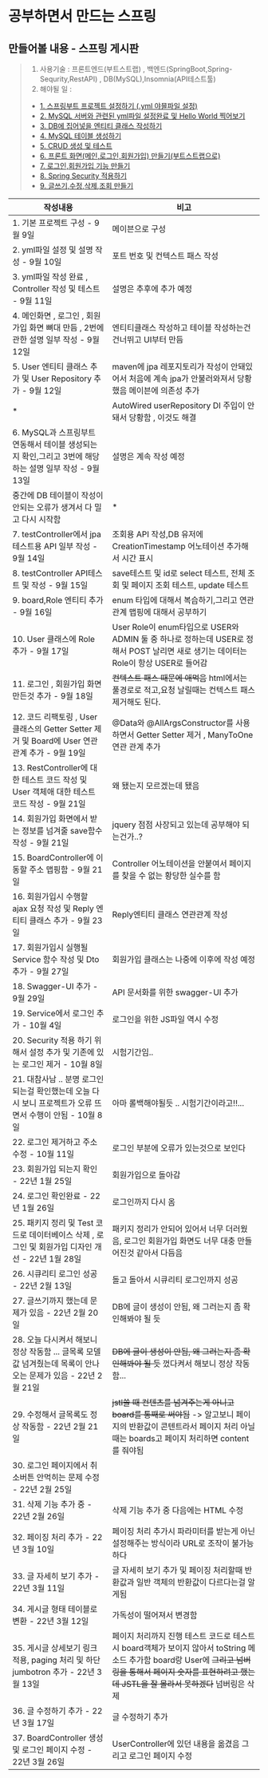 # 공부하면서 만드는 스프링


## 만들어볼 내용 - 스프링 게시판

> 1. 사용기술 : 프론트엔드(부트스트랩) , 백엔드(SpringBoot,Spring-Sequrity,RestAPI) , DB(MySQL),Insomnia(API테스트툴)
> 2. 해야될 일 :
>   - [1. 스프링부트 프로젝트 설정하기 (.yml 야믈파일 설정)](https://github.com/LeeJongAnn/SpringBoot-Study/tree/master/memory/1%EB%B2%88)
>   - [2. MySQL 서버와 관련된 yml파일 설정완료 및  Hello World 찍어보기](https://github.com/LeeJongAnn/SpringBoot-Study/tree/master/memory/2%EB%B2%88)
>   - [3. DB에 집어넣을 엔티티 클래스 작성하기](https://github.com/LeeJongAnn/SpringBoot-Study/tree/master/memory/3%EB%B2%88)
>   - [4. MySQL 테이블 생성하기](https://github.com/LeeJongAnn/SpringBoot-Study/blob/master/memory/4%EB%B2%88/README.md)
>   - [5. CRUD 생성 및 테스트](https://github.com/LeeJongAnn/SpringBoot-Study/blob/master/memory/5%EB%B2%88/README.md)
>   - [6. 프론트 화면(메인,로그인,회원가입) 만들기(부트스트랩으로)](https://github.com/LeeJongAnn/SpringBoot-Study/tree/master/memory/6%EB%B2%88)
>   - [7. 로그인,회원가입 기능 만들기](https://github.com/LeeJongAnn/SpringBoot-Study/tree/master/memory/7%EB%B2%88)
>   - [8. Spring Security 적용하기]()
>   - [9. 글쓰기,수정,삭제,조회 만들기]()

| 작성내용                                                                    | 비고                                                                                                                                  |
|-------------------------------------------------------------------------|-------------------------------------------------------------------------------------------------------------------------------------|
| 1. 기본 프로젝트 구성 - 9월 9일                                                   | 메이븐으로 구성                                                                                                                            |
| 2. yml파일 설정 및 설명 작성 - 9월 10일                                            | 포트 번호 및 컨텍스트 패스 작성                                                                                                                  |
| 3. yml파일 작성 완료 , Controller 작성 및 테스트 - 9월 11일                           | 설명은 추후에 추가 예정                                                                                                                       |
| 4. 메인화면 , 로그인 , 회원가입 화면 뼈대 만듬 , 2번에 관한 설명 일부 작성 - 9월 12일                | 엔티티클래스 작성하고 테이블 작성하는건 건너뛰고 UI부터 만듬                                                                                                  |
| 5. User 엔티티 클래스 추가 및 User Repository 추가  - 9월 12일                       | maven에 jpa 레포지토리가 작성이 안돼있어서 처음에 계속 jpa가 안불러와져서 당황했음 메이븐에 의존성 추가                                                                     
| *                                                                       | AutoWired userRepository DI 주입이 안돼서 당황함 , 이것도 해결                                                                                    |
| 6. MySQL과 스프링부트 연동해서 테이블 생성되는지 확인,그리고 3번에 해당하는 설명 일부 작성  - 9월 13일       | 설명은 계속 작성 예정                                                                                                                        |
| 중간에 DB 테이블이 작성이 안되는 오류가 생겨서 다 밀고 다시 시작함                                 | *                                                                                                                                   |
| 7. testController에서 jpa 테스트용 API 일부 작성 - 9월 14일                         | 조회용 API 작성,DB 유저에 CreationTimestamp 어노테이션 추가해서 시간 표시                                                                                |
| 8. testController API테스트 및 작성 - 9월 15일                                  | save테스트 및 id로 select 테스트, 전체 조회 및 페이지 조회 테스트, update 테스트                                                                            |
| 9. board,Role 엔티티 추가 - 9월 16일                                           | enum 타입에 대해서 복습하기,그리고 연관관계 맵핑에 대해서 공부하기                                                                                             |
| 10. User 클래스에 Role 추가 - 9월 17일                                          | User Role이 enum타입으로 USER와 ADMIN 둘 중 하나로 정하는데 USER로 정해서 POST 날리면 새로 생기는 데이터는 Role이 항상 USER로 들어감                                      |
| 11. 로그인 , 회원가입 화면 만든것 추가 - 9월 18일                                       | ~~컨텍스트 패스 때문에 애먹음~~ html에서는 풀경로로 적고,요청 날릴때는 컨텍스트 패스 제거해도 된다.                                                                        |
| 12. 코드 리팩토링 , User 클래스의 Getter Setter 제거 및 Board에 User 연관관계 추가 - 9월 19일 | @Data와 @AllArgsConstructor를 사용하면서 Getter Setter 제거 , ManyToOne 연관 관계 추가                                                             |
| 13. RestController에 대한 테스트 코드 작성 및 User 객체애 대한 테스트 코드 작성 - 9월 21일       | 왜 됐는지 모르겠는데 됐음                                                                                                                      |
| 14. 회원가입 화면에서 받는 정보를 넘겨줄 save함수 작성 - 9월 21일                             | jquery 점점 사장되고 있는데 공부해야 되는건가..?                                                                                                     |
| 15. BoardController에 이동할 주소 맵핑함 - 9월 21일                                | Controller 어노테이션을 안붙여서 페이지를 찾을 수 없는 황당한 실수를 함                                                                                       |
| 16. 회원가입시 수행할 ajax 요청 작성 및 Reply 엔티티 클래스 추가 - 9월 23일                    | Reply엔티티 클래스 연관관계 작성                                                                                                                |
| 17. 회원가입시 실행될 Service 함수 작성 및 Dto 추가 - 9월 27일                           | 회원가입 클래스는 나중에 이후에 작성 예정                                                                                                             |
| 18. Swagger-UI 추가 - 9월 29일                                              | API 문서화를 위한 swagger-UI 추가                                                                                                           |
| 19. Service에서 로그인 추가 - 10월 4일                                           | 로그인을 위한 JS파일 역시 수정                                                                                                                  |
| 20. Security 적용 하기 위해서 설정 추가 및 기존에 있는 로그인 제거 - 10월 8일                   | 시험기간임..                                                                                                                             |
| 21. 대참사남 .. 분명 로그인 되는걸 확인했는데 오늘 다시 보니 프로젝트가 오류 뜨면서 수행이 안됨 - 10월 8일      | 아마 롤백해야될듯 .. 시험기간이라고!!...                                                                                                           |
| 22. 로그인 제거하고 주소 수정 - 10월 11일                                            | 로그인 부분에 오류가 있는것으로 보인다                                                                                                               |
| 23. 회원가입 되는지 확인 - 22년 1월 25일                                            | 회원가입으로 돌아감                                                                                                                          |
| 24. 로그인 확인완료 - 22년 1월 26일                                               | 로그인까지 다시 옴                                                                                                                          |
| 25. 패키지 정리 및 Test 코드로 데이터베이스 삭제 , 로그인 및 회원가입 디자인 개선 - 22년 1월 28일        | 패키지 정리가 안되어 있어서 너무 더러웠음, 로그인 회원가입 화면도 너무 대충 만들어진것 같아서 다듬음                                                                           |
| 26. 시큐리티 로그인 성공 - 22년 2월 13일                                            | 돌고 돌아서 시큐리티 로그인까지 성공                                                                                                                |
| 27. 글쓰기까지 했는데 문제가 있음 - 22년 2월 20일                                       | DB에 글이 생성이 안됨, 왜 그러는지 좀 확인해봐야 될 듯                                                                                                   |
| 28. 오늘 다시켜서 해보니 정상 작동함 ... 글목록 모델 값 넘겨줬는데 목록이 안나오는 문제가 있음 - 22년 2월 21일  | ~~DB에 글이 생성이 안됨, 왜 그러는지 좀 확인해봐야 될 듯~~ 껐다켜서 해보니 정상 작동함...                                                                            |
| 29. 수정해서 글목록도 정상 작동함 - 22년 2월 21일                                       | ~~jstl쓸 때 컨텐츠를 넘겨주는게 아니고 board를 통째로 써야됨~~ -> 알고보니 페이지의 반환값이 콘텐트라서 페이지 처리 아닐때는 boards고 페이지 처리하면 content를 줘야됨                         |
| 30. 로그인 페이지에서 취소버튼 안먹히는 문제 수정 - 22년 2월 25일                              |                                                                                                                                     |
| 31. 삭제 기능 추가 중 - 22년 2월 26일                                             | 삭제 기능 추가 중 다음에는 HTML 수정                                                                                                             |
| 32. 페이징 처리 추가 - 22년 3월 10일                                              | 페이징 처리 추가시 파라미터를 받는게 아닌 설정해주는 방식이라 URL로 조작이 불가능하다                                                                                   |
| 33. 글 자세히 보기 추가 - 22년 3월 11일                                            | 글 자세히 보기 추가 및 페이징 처리할때 반환값과 일반 객체의 반환값이 다르다는걸 알게됨                                                                                   |
| 34. 게시글 형태 테이블로 변환 - 22년 3월 12일                                         | 가독성이 떨어져서 변경함                                                                                                                       |
| 35. 게시글 상세보기 링크 적용, paging 처리 및 하단 jumbotron 추가 - 22년 3월 13일            | 페이지 처리까지 진행 테스트 코드로 테스트시 board객체가 보이지 않아서 toString 메소드 추가함 board랑 User에 ~~그리고 넘버링을 통해서 페이지 숫자를 표현하려고 했는데 JSTL을 잘 몰라서 못하겠다~~ 넘버링은 삭제 |
| 36. 글 수정하기 추가 - 22년 3월 17일                                              | 글 수정하기 추가                                                                                                                           |
| 37. BoardController 생성 및 로그인 페이지 수정  - 22년 3월 26일                       | UserController에 있던 내용을 옮겼음 그리고 로그인 페이지 수정                                                                                           |
